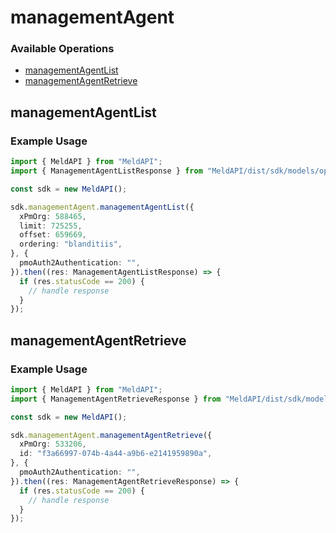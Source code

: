 # managementAgent

### Available Operations

* [managementAgentList](#managementagentlist)
* [managementAgentRetrieve](#managementagentretrieve)

## managementAgentList

### Example Usage

```typescript
import { MeldAPI } from "MeldAPI";
import { ManagementAgentListResponse } from "MeldAPI/dist/sdk/models/operations";

const sdk = new MeldAPI();

sdk.managementAgent.managementAgentList({
  xPmOrg: 588465,
  limit: 725255,
  offset: 659669,
  ordering: "blanditiis",
}, {
  pmoAuth2Authentication: "",
}).then((res: ManagementAgentListResponse) => {
  if (res.statusCode == 200) {
    // handle response
  }
});
```

## managementAgentRetrieve

### Example Usage

```typescript
import { MeldAPI } from "MeldAPI";
import { ManagementAgentRetrieveResponse } from "MeldAPI/dist/sdk/models/operations";

const sdk = new MeldAPI();

sdk.managementAgent.managementAgentRetrieve({
  xPmOrg: 533206,
  id: "f3a66997-074b-4a44-a9b6-e2141959890a",
}, {
  pmoAuth2Authentication: "",
}).then((res: ManagementAgentRetrieveResponse) => {
  if (res.statusCode == 200) {
    // handle response
  }
});
```
